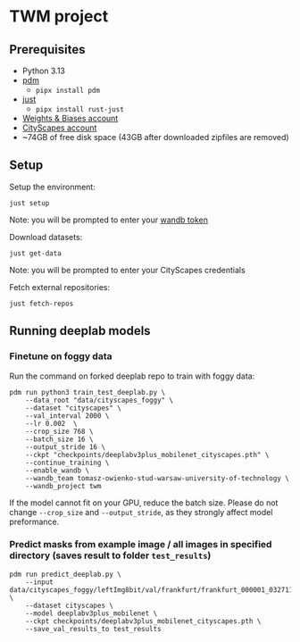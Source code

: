 # TWM project

## Prerequisites

- Python 3.13
- [pdm](https://pdm-project.org/en/latest/)
  - `pipx install pdm`
- [just](https://just.systems/man/en/)
  - `pipx install rust-just`
- [Weights & Biases account](https://wandb.ai/site/)
- [CityScapes account](https://www.cityscapes-dataset.com/)
- ~74GB of free disk space (43GB after downloaded zipfiles are removed)

## Setup

Setup the environment:

```shell
just setup
```

Note: you will be prompted to enter your [wandb token](https://docs.wandb.ai/quickstart/)

Download datasets:

```shell
just get-data
```
Note: you will be prompted to enter your CityScapes credentials

Fetch external repositories:

```shell
just fetch-repos
```

## Running deeplab models

### Finetune on foggy data

Run the command on forked deeplab repo to train with foggy data:

```shell
pdm run python3 train_test_deeplab.py \
    --data_root "data/cityscapes_foggy" \
    --dataset "cityscapes" \
    --val_interval 2000 \
    --lr 0.002  \
    --crop_size 768 \
    --batch_size 16 \
    --output_stride 16 \
    --ckpt "checkpoints/deeplabv3plus_mobilenet_cityscapes.pth" \
    --continue_training \
    --enable_wandb \
    --wandb_team tomasz-owienko-stud-warsaw-university-of-technology \
    --wandb_project twm
```

If the model cannot fit on your GPU, reduce the batch size. Please do not change `--crop_size` and `--output_stride`, as they strongly affect model preformance.

### Predict masks from example image / all images in specified directory (saves result to folder `test_results`)

```shell
pdm run predict_deeplab.py \
    --input data/cityscapes_foggy/leftImg8bit/val/frankfurt/frankfurt_000001_032711_leftImg8bit_foggy_beta_0.02.png \
    --dataset cityscapes \
    --model deeplabv3plus_mobilenet \
    --ckpt checkpoints/deeplabv3plus_mobilenet_cityscapes.pth \
    --save_val_results_to test_results
```
